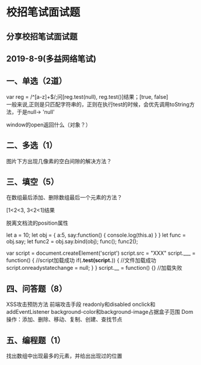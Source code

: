 # 校招笔试面试题
分享校招笔试面试题<br>
---------------
2019-8-9(多益网络笔试)
---------------
一、单选（2道）<br>
---------------
var reg = /^[a-z]+$/;问[reg.test(null), reg.test()]结果；[true, false]<br>
一般来说,正则是只匹配字符串的，正则在执行test的时候，会优先调用toString方法，于是null-> 'null'<br>

window的open返回什么（对象？）

二、多选（1）
---------------
图片下方出现几像素的空白间隙的解决方法？

三、填空（5）
---------------
在数组最后添加、删除数组最后一个元素的方法？

[1<2<3, 3<2<1]结果

脱离文档流的position属性

let a = 10;
let obj = {
  a:5,
  say:function() {
    console.log(this.a)
  }
}
let func = obj.say;
let func2 = obj.say.bind(obj);
func();
func2();

var script = document.createElement('script')
script.src = "XXX"
script.___ = function() { //script加载成功
    if(__.test(script.__)) {   //文件加载成功
      script.onreadystatechange = null;
    }
 }
 script.__ = function() {} //加载失败

四、问答题（8）
---------------
XSS攻击预防方法
前端攻击手段
readonly和disabled
onclick和addEventListener
background-color和background-image占据盒子范围
Dom操作：添加、删除、移动、复制、创建、查找节点

五、编程题（1）
---------------
找出数组中出现最多的元素，并给出出现过的位置
